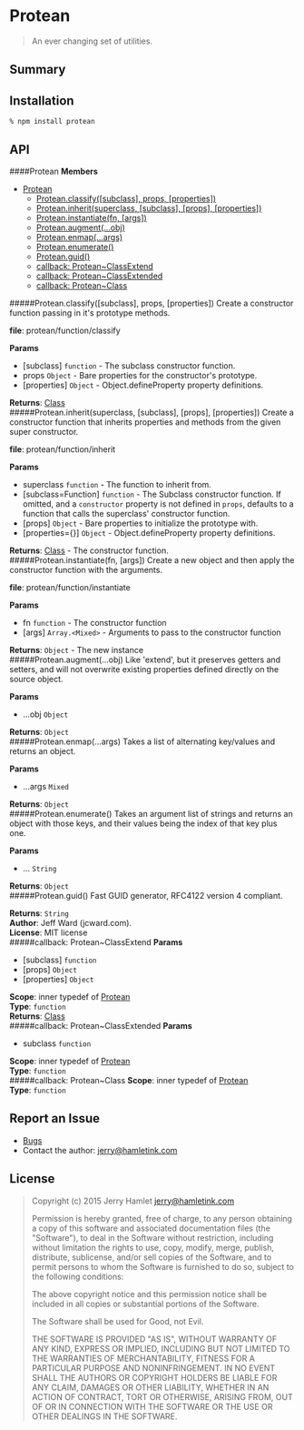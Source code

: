 Protean
=======

> An ever changing set of utilities.


Summary
-------


Installation
------------

~~~
% npm install protean
~~~

API
---

<a name="module_Protean"></a>
####Protean
**Members**

* [Protean](#module_Protean)
  * [Protean.classify([subclass], props, [properties])](#module_Protean.classify)
  * [Protean.inherit(superclass, [subclass], [props], [properties])](#module_Protean.inherit)
  * [Protean.instantiate(fn, [args])](#module_Protean.instantiate)
  * [Protean.augment(...obj)](#module_Protean.augment)
  * [Protean.enmap(...args)](#module_Protean.enmap)
  * [Protean.enumerate()](#module_Protean.enumerate)
  * [Protean.guid()](#module_Protean.guid)
  * [callback: Protean~ClassExtend](#module_Protean..ClassExtend)
  * [callback: Protean~ClassExtended](#module_Protean..ClassExtended)
  * [callback: Protean~Class](#module_Protean..Class)

<a name="module_Protean.classify"></a>
#####Protean.classify([subclass], props, [properties])
Create a constructor function passing in it's prototype methods.

**file**: protean/function/classify

**Params**

- \[subclass\] `function` - The subclass constructor function.  
- props `Object` - Bare properties for the constructor's prototype.  
- \[properties\] `Object` - Object.defineProperty property definitions.  

**Returns**: [Class](#module_Protean..Class)  
<a name="module_Protean.inherit"></a>
#####Protean.inherit(superclass, [subclass], [props], [properties])
Create a constructor function that inherits properties and methods from the
given super constructor.

**file**: protean/function/inherit

**Params**

- superclass `function` - The function to inherit from.  
- \[subclass=Function\] `function` - The Subclass constructor function.
If omitted, and a `constructor` property is not defined in `props`, defaults
to a function that calls the superclass' constructor function.  
- \[props\] `Object` - Bare properties to initialize the prototype with.  
- \[properties={}\] `Object` - Object.defineProperty property definitions.  

**Returns**: [Class](#module_Protean..Class) - The constructor function.  
<a name="module_Protean.instantiate"></a>
#####Protean.instantiate(fn, [args])
Create a new object and then apply the constructor function with the arguments.

**file**: protean/function/instantiate

**Params**

- fn `function` - The constructor function  
- \[args\] `Array.<Mixed>` - Arguments to pass to the constructor function  

**Returns**: `Object` - The new instance  
<a name="module_Protean.augment"></a>
#####Protean.augment(...obj)
Like 'extend', but it preserves getters and setters, and will not overwrite
existing properties defined directly on the source object.

**Params**

- ...obj `Object`  

**Returns**: `Object`  
<a name="module_Protean.enmap"></a>
#####Protean.enmap(...args)
Takes a list of alternating key/values and returns an object.

**Params**

- ...args `Mixed`  

**Returns**: `Object`  
<a name="module_Protean.enumerate"></a>
#####Protean.enumerate()
Takes an argument list of strings and returns an object with those keys, and their
values being the index of that key plus one.

**Params**

- ... `String`  

**Returns**: `Object`  
<a name="module_Protean.guid"></a>
#####Protean.guid()
Fast GUID generator, RFC4122 version 4 compliant.

**Returns**: `String`  
**Author**: Jeff Ward (jcward.com).  
**License**: MIT license  
<a name="module_Protean..ClassExtend"></a>
#####callback: Protean~ClassExtend
**Params**

- \[subclass\] `function`  
- \[props\] `Object`  
- \[properties\] `Object`  

**Scope**: inner typedef of [Protean](#module_Protean)  
**Type**: `function`  
**Returns**: [Class](#module_Protean..Class)  
<a name="module_Protean..ClassExtended"></a>
#####callback: Protean~ClassExtended
**Params**

- subclass `function`  

**Scope**: inner typedef of [Protean](#module_Protean)  
**Type**: `function`  
<a name="module_Protean..Class"></a>
#####callback: Protean~Class
**Scope**: inner typedef of [Protean](#module_Protean)  
**Type**: `function`  



Report an Issue
---------------

* [Bugs](http://github.com/jhamlet/protean/issues)
* Contact the author: <jerry@hamletink.com>


License
-------

> Copyright (c) 2015 Jerry Hamlet <jerry@hamletink.com>
> 
> Permission is hereby granted, free of charge, to any person
> obtaining a copy of this software and associated documentation
> files (the "Software"), to deal in the Software without
> restriction, including without limitation the rights to use,
> copy, modify, merge, publish, distribute, sublicense, and/or sell
> copies of the Software, and to permit persons to whom the
> Software is furnished to do so, subject to the following
> conditions:
> 
> The above copyright notice and this permission notice shall be
> included in all copies or substantial portions of the Software.
> 
> The Software shall be used for Good, not Evil.
> 
> THE SOFTWARE IS PROVIDED "AS IS", WITHOUT WARRANTY OF ANY KIND,
> EXPRESS OR IMPLIED, INCLUDING BUT NOT LIMITED TO THE WARRANTIES
> OF MERCHANTABILITY, FITNESS FOR A PARTICULAR PURPOSE AND
> NONINFRINGEMENT. IN NO EVENT SHALL THE AUTHORS OR COPYRIGHT
> HOLDERS BE LIABLE FOR ANY CLAIM, DAMAGES OR OTHER LIABILITY,
> WHETHER IN AN ACTION OF CONTRACT, TORT OR OTHERWISE, ARISING
> FROM, OUT OF OR IN CONNECTION WITH THE SOFTWARE OR THE USE OR
> OTHER DEALINGS IN THE SOFTWARE.
> 
